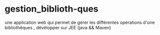# gestion_biblioth-ques
une application web qui permet de gérer les différentes opérations d'une bibliothéques , dévélopper sur JEE (java &amp;&amp; Maven)
